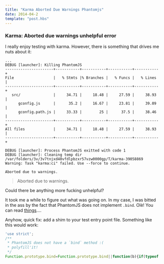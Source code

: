 ```yaml
---
title: "Karma Aborted Due Warnings Phantomjs"
date: 2014-04-2
template: "post.hbs"
---
```


### Karma: Aborted due warnings unhelpful error

I really enjoy testing with karma. However, there is something that drives me nuts about it: 

```terminal
...
DEBUG [launcher]: Killing PhantomJS
----------------------+-----------+-----------+-----------+-----------+
File                  |   % Stmts |% Branches |   % Funcs |   % Lines |
----------------------+-----------+-----------+-----------+-----------+
   src/               |     34.71 |     18.48 |     27.59 |     38.93 |
      gconfig.js      |      35.2 |     16.67 |     23.81 |     39.09 |
      gconfig.path.js |     33.33 |        25 |      37.5 |     38.46 |
----------------------+-----------+-----------+-----------+-----------+
All files             |     34.71 |     18.48 |     27.59 |     38.93 |
----------------------+-----------+-----------+-----------+-----------+

DEBUG [launcher]: Process PhantomJS exitted with code 1
DEBUG [launcher]: Cleaning temp dir /var/folders/3v/3v7tnjxd40vfdlpbzxr57vzw0000gp/T/karma-39058869
Warning: Task "karma:ci" failed. Use --force to continue.

Aborted due to warnings.
```

>Aborted due to warnings.

Could there be anything more fucking unhelpful?

It took me a while to figure out what was going on. In my case, I was bitted in the ass by the fact that PhantomJS does not implement `.bind`. Olè! You can read [things][1]....

Anyhow, quick fix: add a shim to your test entry point file. Something like this would work:

```javascript
'use strict';
/**
 * PhantomJS does not have a `bind` method :(
 * polyfill'it!
 */
Function.prototype.bind=Function.prototype.bind||function(b){if(typeof this!=="function"){throw new TypeError("Function.prototype.bind - what is trying to be bound is not callable");}var a=Array.prototype.slice,f=a.call(arguments,1),e=this,c=function(){},d=function(){return e.apply(this instanceof c?this:b||window,f.concat(a.call(arguments)));};c.prototype=this.prototype;d.prototype=new c();return d;};
```

[1]: (https://github.com/ariya/phantomjs/issues/10522)